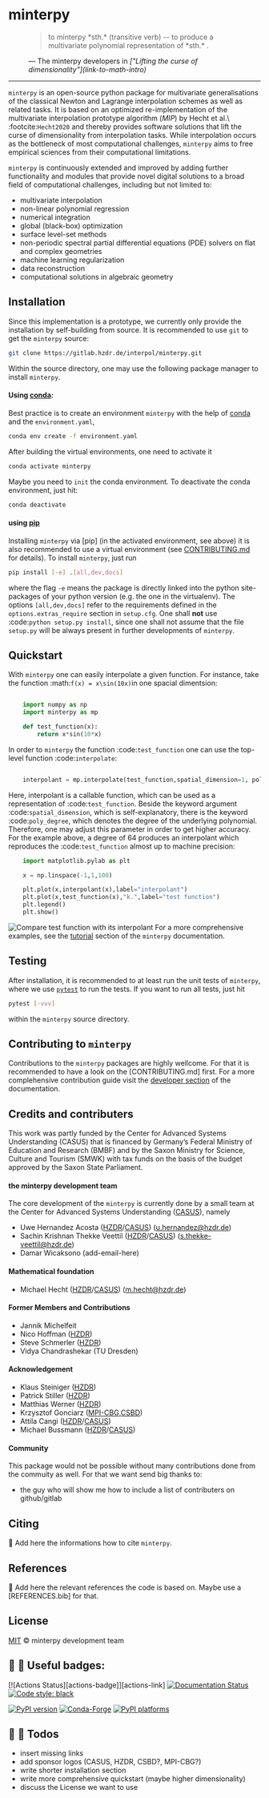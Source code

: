 # minterpy

<figure class="quote">
  <blockquote>
  to minterpy *sth.* (transitive verb) -- to produce a multivariate polynomial representation of *sth.* .
  </blockquote>
  <figcaption>
    &mdash; The minterpy developers in <cite>["Lifting the curse of dimensionality"](link-to-math-intro)</cite>
  </figcaption>
</figure>

---

``minterpy`` is an open-source python package for multivariate generalisations of the classical Newton and Lagrange interpolation schemes as well as related tasks. It is based on an optimized re-implementation of
the multivariate interpolation prototype algorithm (*MIP*) by Hecht et al.\ :footcite:`Hecht2020`
and thereby provides software solutions that lift the curse of dimensionality from interpolation tasks.
While interpolation occurs as the bottleneck of most computational challenges,
``minterpy`` aims to free empirical sciences from their computational limitations.

``minterpy`` is continuously extended and improved
by adding further functionality and modules that provide novel digital solutions
to a broad field of computational challenges, including but not limited to:

- multivariate interpolation
- non-linear polynomial regression
- numerical integration
- global (black-box) optimization
- surface level-set methods
- non-periodic spectral partial differential equations (PDE) solvers on
  flat and complex geometries
- machine learning regularization
- data reconstruction
- computational solutions in algebraic geometry

## Installation

Since this implementation is a prototype, we currently only provide the installation by self-building from source. It is recommended to use ``git`` to get the ``minterpy`` source:
```bash
git clone https://gitlab.hzdr.de/interpol/minterpy.git
```
Within the source directory, one may use the following package manager to install ``minterpy``.

#### Using [conda](https://conda.io/projects/conda/en/latest/index.html):
Best practice is to create an environment ``minterpy`` with the help of [conda] and the ``environment.yaml``,
```bash
conda env create -f environment.yaml
```
After building the virtual environments, one need to activate it
```bash
conda activate minterpy
```
Maybe you need to `init` the conda environment. To deactivate the conda environment, just hit:
```bash
conda deactivate
```
#### using [pip](https://pip.pypa.io/en/stable/)
Installing ``minterpy`` via [pip] (in the activated environment, see above) it is also recommended to use a virtual environment (see [CONTRIBUTING.md](./CONTRIBUTING.md) for details). To install ``minterpy``, just run
```bash
pip install [-e] .[all,dev,docs]
```
where the flag `-e` means the package is directly linked into the python site-packages of your python version (e.g. the one in the virtualenv).
The options `[all,dev,docs]` refer to the requirements defined in the `options.extras_require` section in `setup.cfg`.
One shall **not** use :code:`python setup.py install`, since one shall not assume that the file `setup.py` will be always present in further developments of ``minterpy``.

## Quickstart
With ``minterpy`` one can easily interpolate a given function. For instance, take the function :math:`f(x) = x\sin(10x)`in one spacial dimentsion:

```python

    import numpy as np
    import minterpy as mp

    def test_function(x):
        return x*sin(10*x)
```

In order to ``minterpy`` the function :code:`test_function` one can use the top-level function :code:`interpolate`:

```python

    interpolant = mp.interpolate(test_function,spatial_dimension=1, poly_degree=64)
```

Here, interpolant is a callable function, which can be used as a representation of :code:`test_function`.
Beside the keyword argument :code:`spatial_dimension`, which is self-explanatory, there is the keyword :code:`poly_degree`, which denotes the degree of the underlying polynomial. Therefore, one may adjust this parameter in order to get higher accuracy. For the example above, a degree of 64 produces an interpolant which reproduces the :code:`test_function` almost up to machine precision:

```python
    import matplotlib.pylab as plt

    x = np.linspace(-1,1,100)

    plt.plot(x,interpolant(x),label="interpolant")
    plt.plot(x,test_function(x),"k.",label="test function")
    plt.legend()
    plt.show()
```

![Compare test function with its interpolant](docs/assets/test_function1D.png)
For a more comprehensive examples, see the [tutorial](link-to-tutorials) section of the ``minterpy`` documentation.

## Testing
After installation, it is recommended to at least run the unit tests of ``minterpy``, where we use [`pytest`](https://docs.pytest.org/en/6.2.x/) to run the tests. If you want to run all tests, just hit
```bash
pytest [-vvv]
```
within the ``minterpy`` source directory.

## Contributing to ``minterpy``
Contributions to the ``minterpy`` packages are highly wellcome. For that it is recommended to have a look on the [CONTRIBUTING.md] first. For a more complehensive contribution guide visit the [developer section](link-to-developer-section) of the documentation.

## Credits and contributers
This work was partly funded by the Center for Advanced Systems Understanding (CASUS) that is financed by Germany’s Federal Ministry of Education and Research (BMBF) and by the Saxon Ministry for Science, Culture and Tourism (SMWK) with tax funds on the basis of the budget approved by the Saxon State Parliament.

#### the minterpy development team
The core development of the ``minterpy`` is currently done by a small team at the Center for Advanced Systems Understanding ([CASUS]), namely

- Uwe Hernandez Acosta ([HZDR]/[CASUS]) (u.hernandez@hzdr.de)
- Sachin Krishnan Thekke Veettil ([HZDR]/[CASUS]) (s.thekke-veettil@hzdr.de)
- Damar Wicaksono (add-email-here)

#### Mathematical foundation
- Michael Hecht ([HZDR]/[CASUS]) (m.hecht@hzdr.de)

#### Former Members and Contributions
- Jannik Michelfeit
- Nico Hoffman ([HZDR])
- Steve Schmerler ([HZDR])
- Vidya Chandrashekar (TU Dresden)

#### Acknowledgement
- Klaus Steiniger ([HZDR])
- Patrick Stiller ([HZDR])
- Matthias Werner ([HZDR])
- Krzysztof Gonciarz ([MPI-CBG],[CSBD])
- Attila Cangi ([HZDR]/[CASUS])
- Michael Bussmann ([HZDR]/[CASUS])

#### Community
This package would not be possible without many contributions done from the commuity as well. For that we want send big thanks to:

  - the guy who will show me how to include a list of contributers on github/gitlab


## Citing
:construction: Add here the informations how to cite ``minterpy``.

## References
:construction: Add here the relevant references the code is based on. Maybe use a [REFERENCES.bib] for that.

## License
[MIT](LICENSE) © minterpy development team




[conda]: https://docs.conda.io/
[pre-commit]: https://pre-commit.com/
[Jupyter]: https://jupyter.org/
[nbstripout]: https://github.com/kynan/nbstripout
[Google style]: http://google.github.io/styleguide/pyguide.html#38-comments-and-docstrings
[virtualenv]: https://virtualenv.pypa.io/en/latest/index.html
[pytest]: https://docs.pytest.org/en/6.2.x/
[CASUS]: https://www.casus.science
[HZDR]: https://www.hzdr.de
[MPI-CBG]: https://www.mpi-cbg.de
[CSBD]: https://www.csbdresden.de


## :construction: :construction:  Useful badges:

[![Actions Status][actions-badge]][actions-link]
[![Documentation Status][rtd-badge]][rtd-link]
[![Code style: black][black-badge]][black-link]

[![PyPI version][pypi-version]][pypi-link]
[![Conda-Forge][conda-badge]][conda-link]
[![PyPI platforms][pypi-platforms]][pypi-link]


[black-badge]:              https://img.shields.io/badge/code%20style-black-000000.svg
[black-link]:               https://github.com/psf/black
[conda-badge]:              https://img.shields.io/conda/vn/conda-forge/minterpy
[conda-link]:               https://github.com/conda-forge/minterpy-feedstock
[pypi-link]:                https://pypi.org/project/minterpy/
[pypi-platforms]:           https://img.shields.io/pypi/pyversions/minterpy
[pypi-version]:             https://badge.fury.io/py/minterpy.svg
[rtd-badge]:                https://readthedocs.org/projects/minterpy/badge/?version=latest
[rtd-link]:                 https://minterpy.readthedocs.io/en/latest/?badge=latest

## :construction: :construction: Todos
- insert missing links
- add sponsor logos (CASUS, HZDR, CSBD?, MPI-CBG?)
- write shorter installation section
- write more comprehensive quickstart (maybe higher dimensionality)
- discuss the License we want to use
